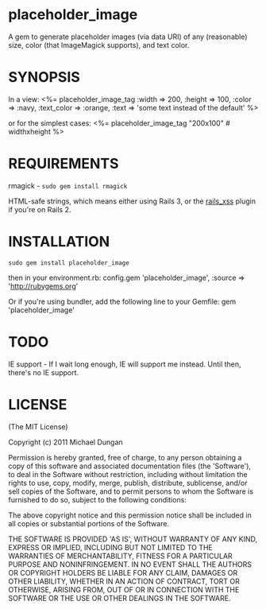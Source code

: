 placeholder_image
=================

A gem to generate placeholder images (via data URI) of any (reasonable) size, color (that ImageMagick supports), and text color.

SYNOPSIS
========

In a view:
    <%= placeholder_image_tag :width => 200, :height => 100, :color => :navy, :text_color => :orange, :text => 'some text instead of the default' %>

or for the simplest cases:
    <%= placeholder_image_tag "200x100" # widthxheight %>

REQUIREMENTS
============

rmagick - `sudo gem install rmagick`

HTML-safe strings, which means either using Rails 3, or the [rails_xss](https://github.com/rails/rails_xss) plugin if you're on Rails 2.

INSTALLATION
============

    sudo gem install placeholder_image

then in your environment.rb:
    config.gem 'placeholder_image', :source => 'http://rubygems.org'

Or if you're using bundler, add the following line to your Gemfile:
    gem 'placeholder_image'
    
TODO
====

IE support - If I wait long enough, IE will support me instead. Until then, there's no IE support.

LICENSE
=======

(The MIT License)

Copyright (c) 2011 Michael Dungan

Permission is hereby granted, free of charge, to any person obtaining
a copy of this software and associated documentation files (the
'Software'), to deal in the Software without restriction, including
without limitation the rights to use, copy, modify, merge, publish,
distribute, sublicense, and/or sell copies of the Software, and to
permit persons to whom the Software is furnished to do so, subject to
the following conditions:

The above copyright notice and this permission notice shall be
included in all copies or substantial portions of the Software.

THE SOFTWARE IS PROVIDED 'AS IS', WITHOUT WARRANTY OF ANY KIND,
EXPRESS OR IMPLIED, INCLUDING BUT NOT LIMITED TO THE WARRANTIES OF
MERCHANTABILITY, FITNESS FOR A PARTICULAR PURPOSE AND NONINFRINGEMENT.
IN NO EVENT SHALL THE AUTHORS OR COPYRIGHT HOLDERS BE LIABLE FOR ANY
CLAIM, DAMAGES OR OTHER LIABILITY, WHETHER IN AN ACTION OF CONTRACT,
TORT OR OTHERWISE, ARISING FROM, OUT OF OR IN CONNECTION WITH THE
SOFTWARE OR THE USE OR OTHER DEALINGS IN THE SOFTWARE.

